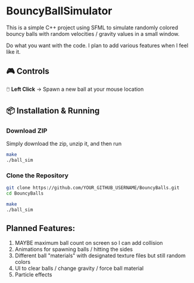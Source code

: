 # BouncyBallSimulator
This is a simple C++ project using SFML to simulate randomly colored bouncy balls with random velocities / gravity values in a small window.

Do what you want with the code. I plan to add various features when I feel like it.

## 🎮 Controls
🖱️ **Left Click** → Spawn a new ball at your mouse location  

## 📦 Installation & Running
### **Download ZIP**
Simply download the zip, unzip it, and then run 
```sh
make
./ball_sim
```
### **Clone the Repository**
```sh
git clone https://github.com/YOUR_GITHUB_USERNAME/BouncyBalls.git
cd BouncyBalls 

make
./ball_sim

```
## Planned Features:
1. MAYBE maximum ball count on screen so I can add collision
2. Animations for spawning balls / hitting the sides
3. Different ball "materials" with designated texture files but still random colors
4. UI to clear balls / change gravity / force ball material
5. Particle effects
